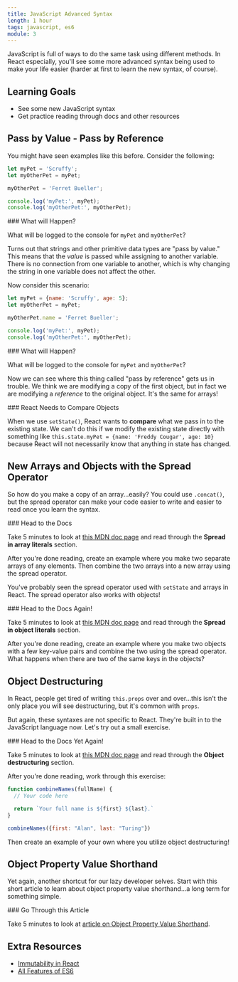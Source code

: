 ```yaml
---
title: JavaScript Advanced Syntax
length: 1 hour
tags: javascript, es6
module: 3
---
```


JavaScript is full of ways to do the same task using different methods. In React especially, you'll see some more advanced syntax being used to make your life easier (harder at first to learn the new syntax, of course).

## Learning Goals
* See some new JavaScript syntax
* Get practice reading through docs and other resources

## Pass by Value - Pass by Reference

You might have seen examples like this before. Consider the following:

```js
let myPet = 'Scruffy';
let myOtherPet = myPet;

myOtherPet = 'Ferret Bueller';

console.log('myPet:', myPet);
console.log('myOtherPet:', myOtherPet);
```

<section class="call-to-action">
### What will Happen?

What will be logged to the console for `myPet` and `myOtherPet`?
</section>

Turns out that strings and other primitive data types are "pass by value." This means that the _value_ is passed while assigning to another variable. There is no connection from one variable to another, which is why changing the string in one variable does not affect the other.

Now consider this scenario:

```js
let myPet = {name: 'Scruffy', age: 5};
let myOtherPet = myPet;

myOtherPet.name = 'Ferret Bueller';

console.log('myPet:', myPet);
console.log('myOtherPet:', myOtherPet);
```

<section class="call-to-action">
### What will Happen?

What will be logged to the console for `myPet` and `myOtherPet`?
</section>

Now we can see where this thing called "pass by reference" gets us in trouble. We think we are modifying a copy of the first object, but in fact we are modifying a _reference_ to the original object. It's the same for arrays!

<section class="note">
### React Needs to Compare Objects

When we use `setState()`, React wants to **compare** what we pass in to the existing state. We can't do this if we modify the existing state directly with something like `this.state.myPet = {name: 'Freddy Cougar', age: 10}` because React will not necessarily know that anything in state has changed.
</section>

## New Arrays and Objects with the Spread Operator

So how do you make a copy of an array...easily? You could use `.concat()`, but the spread operator can make your code easier to write and easier to read once you learn the syntax.

<section class="call-to-action">
### Head to the Docs

Take 5 minutes to look at [this MDN doc page](https://developer.mozilla.org/en-US/docs/Web/JavaScript/Reference/Operators/Spread_syntax#Spread_in_array_literals) and read through the **Spread in array literals** section.

After you're done reading, create an example where you make two separate arrays of any elements. Then combine the two arrays into a new array using the spread operator.
</section>

You've probably seen the spread operator used with `setState` and arrays in React. The spread operator also works with objects!

<section class="call-to-action">
### Head to the Docs Again!

Take 5 minutes to look at [this MDN doc page](https://developer.mozilla.org/en-US/docs/Web/JavaScript/Reference/Operators/Spread_syntax#Spread_in_object_literals) and read through the **Spread in object literals** section.

After you're done reading, create an example where you make two objects with a few key-value pairs and combine the two using the spread operator. What happens when there are two of the same keys in the objects?
</section>

## Object Destructuring

In React, people get tired of writing `this.props` over and over...this isn't the only place you will see destructuring, but it's common with `props`.

But again, these syntaxes are not specific to React. They're built in to the JavaScript language now. Let's try out a small exercise.

<section class="call-to-action">
### Head to the Docs Yet Again!

Take 5 minutes to look at [this MDN doc page](https://developer.mozilla.org/en-US/docs/Web/JavaScript/Reference/Operators/Destructuring_assignment#Object_destructuring) and read through the **Object destructuring** section.

After you're done reading, work through this exercise:

```js
function combineNames(fullName) {
  // Your code here

  return `Your full name is ${first} ${last}.`
}

combineNames({first: "Alan", last: "Turing"})
```

Then create an example of your own where you utilize object destructuring!
</section>


## Object Property Value Shorthand

Yet again, another shortcut for our lazy developer selves. Start with this short article to learn about object property value shorthand...a long term for something simple.

<section class="call-to-action">
### Go Through this Article

Take 5 minutes to look at [article on Object Property Value Shorthand](https://alligator.io/js/object-property-shorthand-es6/).
</section>


## Extra Resources

* [Immutability in React](https://blog.logrocket.com/immutability-in-react-ebe55253a1cc/)
* [All Features of ES6](http://es6-features.org/#Constants)
